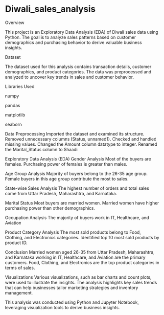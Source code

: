 # Diwali_sales_analysis
Overview

This project is an Exploratory Data Analysis (EDA) of Diwali sales data using Python. The goal is to analyze sales patterns based on customer demographics and purchasing behavior to derive valuable business insights.

Dataset

The dataset used for this analysis contains transaction details, customer demographics, and product categories. The data was preprocessed and analyzed to uncover key trends in sales and customer behavior.

Libraries Used

numpy

pandas

matplotlib

seaborn

Data Preprocessing
Imported the dataset and examined its structure.
Removed unnecessary columns (Status, unnamed1).
Checked and handled missing values.
Changed the Amount column datatype to integer.
Renamed the Marital_Status column to Shaadi

Exploratory Data Analysis (EDA)
Gender Analysis
Most of the buyers are females.
Purchasing power of females is greater than males.

Age Group Analysis
Majority of buyers belong to the 26-35 age group.
Female buyers in this age group contribute the most to sales.

State-wise Sales Analysis
The highest number of orders and total sales come from Uttar Pradesh, Maharashtra, and Karnataka.

Marital Status
Most buyers are married women.
Married women have higher purchasing power than other demographics.

Occupation Analysis
The majority of buyers work in IT, Healthcare, and Aviation

Product Category Analysis
The most sold products belong to Food, Clothing, and Electronics categories.
Identified top 10 most sold products by product ID.

Conclusion
Married women aged 26-35 from Uttar Pradesh, Maharashtra, and Karnataka working in IT, Healthcare, and Aviation are the primary customers.
Food, Clothing, and Electronics are the top product categories in terms of sales.

Visualizations
Various visualizations, such as bar charts and count plots, were used to illustrate the insights. The analysis highlights key sales trends that can help businesses tailor marketing strategies and inventory management.

This analysis was conducted using Python and Jupyter Notebook, leveraging visualization tools to derive business insights.
